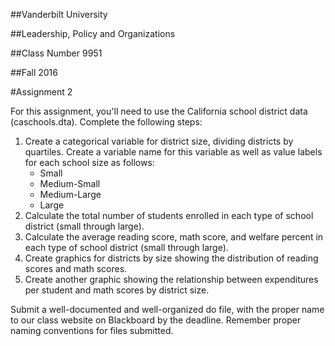 ##Vanderbilt University

##Leadership, Policy and Organizations

##Class Number 9951

##Fall 2016

#Assignment 2


For this assignment, you'll need to use the California school district
data (caschools.dta). Complete the following steps:

1. Create a categorical variable for district size, dividing districts
by quartiles. Create a variable name for this variable as well as
value labels for each school size as follows: 
    * Small
    * Medium-Small
    * Medium-Large
    * Large
2. Calculate the total number of students enrolled in each type of
   school district (small through large). 
3. Calculate the average reading score, math score, and welfare
   percent in each type of school district (small through large). 
4. Create graphics for districts by size showing the distribution of
   reading scores and math scores. 
5. Create another graphic showing the relationship between
expenditures per student and math scores by district size.

Submit a well-documented and well-organized do file, with the proper
name to our class website on Blackboard by the deadline. Remember proper
naming conventions for files submitted. 

<br>
